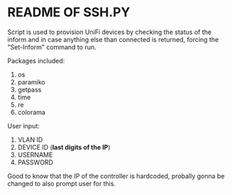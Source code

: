 # README OF SSH.PY 

Script is used to provision UniFi devices by checking the status of the inform and in case anything else than connected is returned, forcing the "Set-Inform" command to run. 

Packages included: 

1. os
2. paramiko
3. getpass
4. time
5. re 
6. colorama

User input: 

1. VLAN ID
2. DEVICE ID (**last digits of the IP**)
3. USERNAME 
4. PASSWORD

Good to know that the IP of the controller is hardcoded, probally gonna be changed to also prompt user for this. 